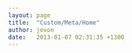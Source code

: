 ```yaml
---
layout: page
title:  "Custom/Meta/Home"
author: jevon
date:   2013-01-07 02:31:35 +1300
---
```


<meta name="geo.position" content="174.775679,-41.293382"><!-- http://www.a2b.cc/help-searching-addurl-metatags.a2b: position from google earth -->

<!-- Facebook insights -->
<meta property="fb:admins" content="712536049" />

<!-- OpenID stuff -->
<link rel="openid.server" href="http://journals.jevon.org/openid.php?id=jevon">

<link rel="alternate" title="Jevon Wright's Journal RSS" href="http://journals.jevon.org/users/jevon/rss" type="application/rss+xml" />
<link rel="meta" title="Jevon Wright's FOAF" href="http://journals.jevon.org/users/jevon/foaf" type="application/rdf+xml" />
